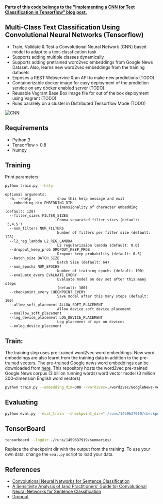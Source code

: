 **[Parts of this code belongs to the "Implementing a CNN for Text Classification in Tensorflow" blog post.](http://www.wildml.com/2015/12/implementing-a-cnn-for-text-classification-in-tensorflow/)**

## Multi-Class Text Classification Using Convolutional Neural Networks (Tensorflow)
- Train, Validate & Test a Convolutional Neural Network (CNN) based model to adapt to a text-classfication task
- Supports adding multiple classes dynamically
- Supports adding pretrained word2vec embeddings from Google News Dataset. Also, learns new word2vec embeddings from the training datasets
- Exposes a REST Webservice & an API to make new predictions (TODO)
- Containerizable docker image for easy deployment of the prediction service on any docker enabled server (TODO)
- Reusable Vagrant Base Box image file for out of the box deployment using Vagrant (TODO)
- Runs parallely on a cluster in Distributed Tensorflow Mode (TODO)

![CNN](https://github.cerner.com/sw029693/Tensorflow_Auto_triage/blob/master/cnn_auto_triage/images/network.png)

## Requirements

- Python 3
- Tensorflow > 0.8
- Numpy

## Training

Print parameters:

```bash
python train.py --help
```

```
optional arguments:
  -h, --help            show this help message and exit
  --embedding_dim EMBEDDING_DIM
                        Dimensionality of character embedding (default: 128)
  --filter_sizes FILTER_SIZES
                        Comma-separated filter sizes (default: '3,4,5')
  --num_filters NUM_FILTERS
                        Number of filters per filter size (default: 128)
  --l2_reg_lambda L2_REG_LAMBDA
                        L2 regularizaion lambda (default: 0.0)
  --dropout_keep_prob DROPOUT_KEEP_PROB
                        Dropout keep probability (default: 0.5)
  --batch_size BATCH_SIZE
                        Batch Size (default: 64)
  --num_epochs NUM_EPOCHS
                        Number of training epochs (default: 100)
  --evaluate_every EVALUATE_EVERY
                        Evaluate model on dev set after this many steps
                        (default: 100)
  --checkpoint_every CHECKPOINT_EVERY
                        Save model after this many steps (default: 100)
  --allow_soft_placement ALLOW_SOFT_PLACEMENT
                        Allow device soft device placement
  --noallow_soft_placement
  --log_device_placement LOG_DEVICE_PLACEMENT
                        Log placement of ops on devices
  --nolog_device_placement

```

## Train:

The training step uses pre-trained word2vec word embeddings. New word embeddings are also learnt from the training data in addition to the pre-trained vectors. The pre-trained Google news word embeddings can be downloaded from [here](https://github.com/mmihaltz/word2vec-GoogleNews-vectors). This repository hosts the word2vec pre-trained Google News corpus (3 billion running words) word vector model (3 million 300-dimension English word vectors)

```bash
python train.py --embedding_dim=300 --word2vec=./word2vec/GoogleNews-vectors-negative300.bin
```

## Evaluating

```bash
python eval.py --eval_train --checkpoint_dir="./runs/1459637919/checkpoints/"
```


## TensorBoard

```bash
tensorboard --logdir ./runs/1459637919/summaries/
```

Replace the checkpoint dir with the output from the training. To use your own data, change the `eval.py` script to load your data.


## References

- [Convolutional Neural Networks for Sentence Classification](http://arxiv.org/abs/1408.5882)
- [A Sensitivity Analysis of (and Practitioners' Guide to) Convolutional Neural Networks for Sentence Classification](http://arxiv.org/abs/1510.03820)
- [Dropout](https://www.cs.toronto.edu/~hinton/absps/JMLRdropout.pdf)
